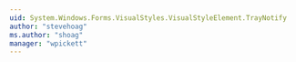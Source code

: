 ```yaml
---
uid: System.Windows.Forms.VisualStyles.VisualStyleElement.TrayNotify
author: "stevehoag"
ms.author: "shoag"
manager: "wpickett"
---
```

